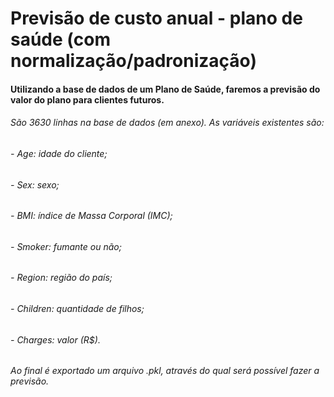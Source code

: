# Previsão de custo anual - plano de saúde (com normalização/padronização)

#### Utilizando a base de dados de um Plano de Saúde, faremos a previsão do valor do plano para clientes futuros.
###### São 3630 linhas na base de dados (em anexo). As variáveis existentes são:
###### - Age: idade do cliente;
###### - Sex: sexo;
###### - BMI: índice de Massa Corporal (IMC);
###### - Smoker: fumante ou não;
###### - Region: região do país;
###### - Children: quantidade de filhos;
###### - Charges: valor (R$).

###### Ao final é exportado um arquivo .pkl, através do qual será possível fazer a previsão.
